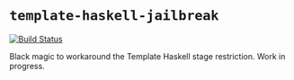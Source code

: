 # `template-haskell-jailbreak`

[![Build Status](https://ci.appveyor.com/api/projects/status/github/TerrorJack/template-haskell-jailbreak?branch=master&svg=true)](https://ci.appveyor.com/project/TerrorJack/template-haskell-jailbreak?branch=master)

Black magic to workaround the Template Haskell stage restriction. Work in progress.
